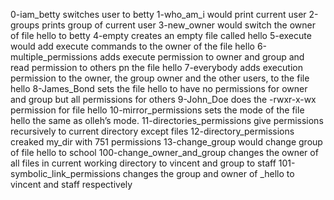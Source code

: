 0-iam_betty switches user to betty
1-who_am_i would print current user
2-groups prints group of current user
3-new_owner would switch the owner of file hello to betty
4-empty creates an empty file called hello
5-execute would add execute commands to the owner of the file hello
6-multiple_permissions adds execute permission to owner and group and read permission to others pn the file hello
 7-everybody adds execution permission to the owner, the group owner and the other users, to the file hello
8-James_Bond sets the file hello to have no permissions for owner and group but all permissions for others
9-John_Doe does the -rwxr-x-wx permission for file hello
10-mirror_permissions sets the mode of the file hello the same as olleh’s mode.
11-directories_permissions give permissions recursively to current directory except files
12-directory_permissions creaked my_dir with 751 permissions
13-change_group would change group of file hello to school
100-change_owner_and_group changes the owner of all files in current working directory to vincent and group to staff
101-symbolic_link_permissions changes the group and owner of _hello to vincent and staff respectively
